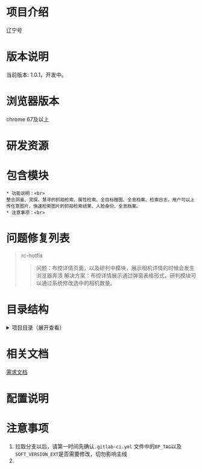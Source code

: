 # 项目介绍
辽宁号
# 版本说明
当前版本: 1.0.1，开发中。
# 浏览器版本
chrome 67及以上
# 研发资源
# 包含模块
    * 功能说明：<br>
    整合洞鉴、灵探、慧寻的抓拍检索、属性检索、全目标搜图、全息档案、检索日志，用户可以上传任意图片，快速检索图片的抓拍检索结果、人脸身份、全息档案。
    * 注意事项：<br>

# 问题修复列表
> rc-hotfix
>> 问题：布控详情页面，以及研判中模块，展示相机详情的时候会发生浏览器奔溃
>> 解决方案：布控详情展示通过弹窗表格形式，研判模块可以通过系统修改选中的相机数量。
# 目录结构
<details>
  <summary>项目目录（展开查看）</summary>
  自动生成目录结构，开发期间可以空着，项目稳定或者提测阶段自动生成。
</details>

# 相关文档
[需求文档](https://wiki.megvii-inc.com/pages/viewpage.action?pageId=142802430)
# 配置说明
# 注意事项

1. 拉取分支以后，请第一时间先确认`.gitlab-ci.yml` 文件中的`BP_TAG`以及`SOFT_VERSION_EXT`是否需要修改，切勿影响主线
2. 


